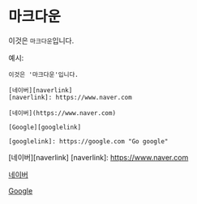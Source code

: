 # 마크다운
이것은 `마크다운`입니다.

예시:
```
이것은 '마크다운'입니다.

[네이버][naverlink]
[naverlink]: https://www.naver.com

[네이버](https://www.naver.com)

[Google][googlelink]

[googlelink]: https://google.com "Go google"

```

[네이버][naverlink]
[naverlink]: https://www.naver.com

[네이버](https://www.naver.com)

[Google][googlelink]

[googlelink]: https://google.com "Go google"
